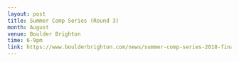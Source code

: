 ```yaml
---
layout: post
title: Summer Comp Series (Round 3)
month: August
venue: Boulder Brighton
time: 6-9pm
link: https://www.boulderbrighton.com/news/summer-comp-series-2018-final-round
---
```


